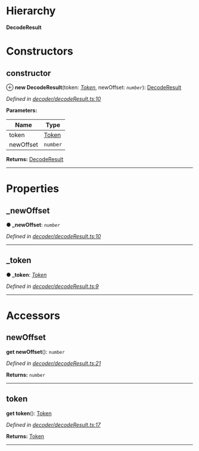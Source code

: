 

# Hierarchy

**DecodeResult**

# Constructors

<a id="constructor"></a>

##  constructor

⊕ **new DecodeResult**(token: *[Token](_token_token_.token.md)*, newOffset: *`number`*): [DecodeResult](_decoder_decoderesult_.decoderesult.md)

*Defined in [decoder/decodeResult.ts:10](https://github.com/paritytech/js-libs/blob/ba46f0d/packages/abi/src/decoder/decodeResult.ts#L10)*

**Parameters:**

| Name | Type |
| ------ | ------ |
| token | [Token](_token_token_.token.md) |
| newOffset | `number` |

**Returns:** [DecodeResult](_decoder_decoderesult_.decoderesult.md)

___

# Properties

<a id="_newoffset"></a>

##  _newOffset

**● _newOffset**: *`number`*

*Defined in [decoder/decodeResult.ts:10](https://github.com/paritytech/js-libs/blob/ba46f0d/packages/abi/src/decoder/decodeResult.ts#L10)*

___
<a id="_token"></a>

##  _token

**● _token**: *[Token](_token_token_.token.md)*

*Defined in [decoder/decodeResult.ts:9](https://github.com/paritytech/js-libs/blob/ba46f0d/packages/abi/src/decoder/decodeResult.ts#L9)*

___

# Accessors

<a id="newoffset"></a>

##  newOffset

**get newOffset**(): `number`

*Defined in [decoder/decodeResult.ts:21](https://github.com/paritytech/js-libs/blob/ba46f0d/packages/abi/src/decoder/decodeResult.ts#L21)*

**Returns:** `number`

___
<a id="token"></a>

##  token

**get token**(): [Token](_token_token_.token.md)

*Defined in [decoder/decodeResult.ts:17](https://github.com/paritytech/js-libs/blob/ba46f0d/packages/abi/src/decoder/decodeResult.ts#L17)*

**Returns:** [Token](_token_token_.token.md)

___

